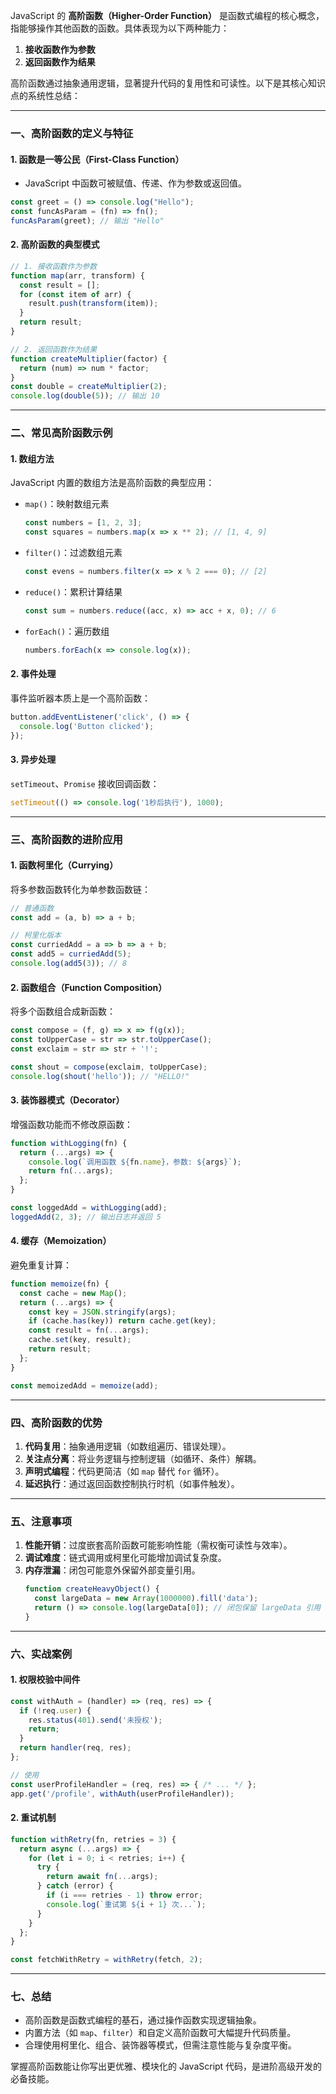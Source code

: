 JavaScript 的 **高阶函数（Higher-Order Function）** 是函数式编程的核心概念，指能够操作其他函数的函数。具体表现为以下两种能力：
1. **接收函数作为参数**
2. **返回函数作为结果**

高阶函数通过抽象通用逻辑，显著提升代码的复用性和可读性。以下是其核心知识点的系统性总结：

---

### **一、高阶函数的定义与特征**
#### 1. **函数是一等公民（First-Class Function）**
   - JavaScript 中函数可被赋值、传递、作为参数或返回值。
   ```javascript
   const greet = () => console.log("Hello");
   const funcAsParam = (fn) => fn();
   funcAsParam(greet); // 输出 "Hello"
   ```

#### 2. **高阶函数的典型模式**
   ```javascript
   // 1. 接收函数作为参数
   function map(arr, transform) {
     const result = [];
     for (const item of arr) {
       result.push(transform(item));
     }
     return result;
   }

   // 2. 返回函数作为结果
   function createMultiplier(factor) {
     return (num) => num * factor;
   }
   const double = createMultiplier(2);
   console.log(double(5)); // 输出 10
   ```

---

### **二、常见高阶函数示例**
#### 1. **数组方法**
   JavaScript 内置的数组方法是高阶函数的典型应用：
   - `map()`：映射数组元素
     ```javascript
     const numbers = [1, 2, 3];
     const squares = numbers.map(x => x ** 2); // [1, 4, 9]
     ```
   - `filter()`：过滤数组元素
     ```javascript
     const evens = numbers.filter(x => x % 2 === 0); // [2]
     ```
   - `reduce()`：累积计算结果
     ```javascript
     const sum = numbers.reduce((acc, x) => acc + x, 0); // 6
     ```
   - `forEach()`：遍历数组
     ```javascript
     numbers.forEach(x => console.log(x));
     ```

#### 2. **事件处理**
   事件监听器本质上是一个高阶函数：
   ```javascript
   button.addEventListener('click', () => {
     console.log('Button clicked');
   });
   ```

#### 3. **异步处理**
   `setTimeout`、`Promise` 接收回调函数：
   ```javascript
   setTimeout(() => console.log('1秒后执行'), 1000);
   ```

---

### **三、高阶函数的进阶应用**
#### 1. **函数柯里化（Currying）**
   将多参数函数转化为单参数函数链：
   ```javascript
   // 普通函数
   const add = (a, b) => a + b;

   // 柯里化版本
   const curriedAdd = a => b => a + b;
   const add5 = curriedAdd(5);
   console.log(add5(3)); // 8
   ```

#### 2. **函数组合（Function Composition）**
   将多个函数组合成新函数：
   ```javascript
   const compose = (f, g) => x => f(g(x));
   const toUpperCase = str => str.toUpperCase();
   const exclaim = str => str + '!';

   const shout = compose(exclaim, toUpperCase);
   console.log(shout('hello')); // "HELLO!"
   ```

#### 3. **装饰器模式（Decorator）**
   增强函数功能而不修改原函数：
   ```javascript
   function withLogging(fn) {
     return (...args) => {
       console.log(`调用函数 ${fn.name}，参数: ${args}`);
       return fn(...args);
     };
   }

   const loggedAdd = withLogging(add);
   loggedAdd(2, 3); // 输出日志并返回 5
   ```

#### 4. **缓存（Memoization）**
   避免重复计算：
   ```javascript
   function memoize(fn) {
     const cache = new Map();
     return (...args) => {
       const key = JSON.stringify(args);
       if (cache.has(key)) return cache.get(key);
       const result = fn(...args);
       cache.set(key, result);
       return result;
     };
   }

   const memoizedAdd = memoize(add);
   ```

---

### **四、高阶函数的优势**
1. **代码复用**：抽象通用逻辑（如数组遍历、错误处理）。
2. **关注点分离**：将业务逻辑与控制逻辑（如循环、条件）解耦。
3. **声明式编程**：代码更简洁（如 `map` 替代 `for` 循环）。
4. **延迟执行**：通过返回函数控制执行时机（如事件触发）。

---

### **五、注意事项**
1. **性能开销**：过度嵌套高阶函数可能影响性能（需权衡可读性与效率）。
2. **调试难度**：链式调用或柯里化可能增加调试复杂度。
3. **内存泄漏**：闭包可能意外保留外部变量引用。
   ```javascript
   function createHeavyObject() {
     const largeData = new Array(1000000).fill('data');
     return () => console.log(largeData[0]); // 闭包保留 largeData 引用
   }
   ```

---

### **六、实战案例**
#### 1. **权限校验中间件**
   ```javascript
   const withAuth = (handler) => (req, res) => {
     if (!req.user) {
       res.status(401).send('未授权');
       return;
     }
     return handler(req, res);
   };

   // 使用
   const userProfileHandler = (req, res) => { /* ... */ };
   app.get('/profile', withAuth(userProfileHandler));
   ```

#### 2. **重试机制**
   ```javascript
   function withRetry(fn, retries = 3) {
     return async (...args) => {
       for (let i = 0; i < retries; i++) {
         try {
           return await fn(...args);
         } catch (error) {
           if (i === retries - 1) throw error;
           console.log(`重试第 ${i + 1} 次...`);
         }
       }
     };
   }

   const fetchWithRetry = withRetry(fetch, 2);
   ```

---

### **七、总结**
- 高阶函数是函数式编程的基石，通过操作函数实现逻辑抽象。
- 内置方法（如 `map`、`filter`）和自定义高阶函数可大幅提升代码质量。
- 合理使用柯里化、组合、装饰器等模式，但需注意性能与复杂度平衡。

掌握高阶函数能让你写出更优雅、模块化的 JavaScript 代码，是进阶高级开发的必备技能。